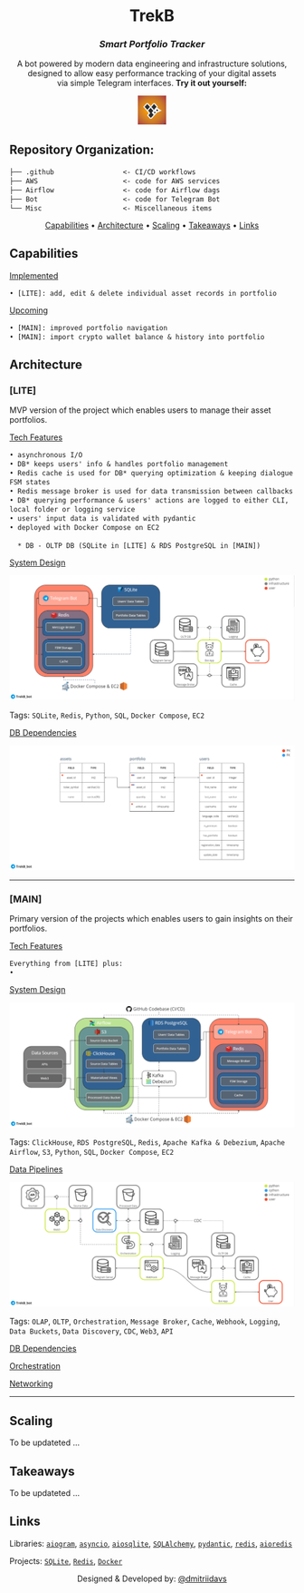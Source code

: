 <div align="center">

# TrekB
### *Smart Portfolio Tracker*

A bot powered by modern data engineering and infrastructure solutions,\
designed to allow easy performance tracking of your digital assets\
via simple Telegram interfaces. **Try it out yourself:**

<a href="https://t.me/TrekB_bot">
  <img src="Misc/pics/TrekB_logo.png" alt="TrekB Logo" title="https://t.me/TrekB_bot" style="width:10% ; height:10%">
</a>

</div>

## Repository Organization:
    
    ├── .github                 <- CI/CD workflows
    ├── AWS                     <- code for AWS services
    ├── Airflow                 <- code for Airflow dags
    ├── Bot                     <- code for Telegram Bot
    └── Misc                    <- Miscellaneous items

<div align="center">

[Capabilities](#capabilities) •
[Architecture](#architecture) •
[Scaling](#scaling) •
[Takeaways](#takeaways) •
[Links](#links)

</div>

## Capabilities
    
<ins>Implemented</ins>

    • [LITE]: add, edit & delete individual asset records in portfolio
    
<ins>Upcoming</ins>

    • [MAIN]: improved portfolio navigation
    • [MAIN]: import crypto wallet balance & history into portfolio

## Architecture

### [LITE]

MVP version of the project which enables users to manage their asset portfolios.

<ins>Tech Features</ins>

    • asynchronous I/O
    • DB* keeps users' info & handles portfolio management
    • Redis cache is used for DB* querying optimization & keeping dialogue FSM states
    • Redis message broker is used for data transmission between callbacks
    • DB* querying performance & users' actions are logged to either CLI, local folder or logging service
    • users' input data is validated with pydantic
    • deployed with Docker Compose on EC2
    
      * DB - OLTP DB (SQLite in [LITE] & RDS PostgreSQL in [MAIN])
    
<ins>System Design</ins>

![LITE Architecture](Misc/pics/lite_arch.png?raw=true "LITE Architecture")

Tags: `SQLite`, `Redis`, `Python`, `SQL`, `Docker Compose`, `EC2`

<ins>DB Dependencies</ins>

![LITE Dependencies](Misc/pics/lite_db_diagram.png?raw=true "LITE Dependencies")

---

### [MAIN]

Primary version of the projects which enables users to gain insights on their portfolios.

<ins>Tech Features</ins>

    Everything from [LITE] plus:
    • 

<ins>System Design</ins>

![VM Architecture](Misc/pics/arch_high_lvl.png?raw=true "High-Level Architecture")

Tags: `ClickHouse`, `RDS PostgreSQL`, `Redis`, `Apache Kafka & Debezium`, `Apache Airflow`, `S3`, `Python`, `SQL`, `Docker Compose`, `EC2`

<ins>Data Pipelines</ins>

![Data Pipelines](Misc/pics/data_pipelines.png?raw=true "Data Pipelines")

Tags: `OLAP`, `OLTP`, `Orchestration`, `Message Broker`, `Cache`, `Webhook`, `Logging`, `Data Buckets`, `Data Discovery`, `CDC`, `Web3`, `API`

<ins>DB Dependencies</ins>

<ins>Orchestration</ins>

<ins>Networking</ins>

---

## Scaling

To be updateted ...

## Takeaways

To be updateted ...

## Links

Libraries:
[`aiogram`](https://github.com/aiogram/aiogram),
[`asyncio`](https://github.com/python/asyncio),
[`aiosqlite`](https://github.com/omnilib/aiosqlite),
[`SQLAlchemy`](https://github.com/sqlalchemy/sqlalchemy),
[`pydantic`](https://github.com/pydantic/pydantic),
[`redis`](https://github.com/redis/redis),
[`aioredis`](https://github.com/aio-libs/aioredis-py)

Projects:
[`SQLite`](https://sqlite.org/index.html),
[`Redis`](https://redis.io/),
[`Docker`](https://www.docker.com/)



<div align="center">

Designed & Developed by: [@dmitriidavs](https://www.linkedin.com/in/dmitriidavs/)

</div>

